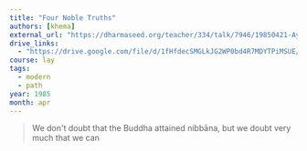 ```yaml
---
title: "Four Noble Truths"
authors: [khema]
external_url: "https://dharmaseed.org/teacher/334/talk/7946/19850421-Ayya_Khema-KA-four_noble_truths_21_4_85_y_m_b_a_nugegoda-7946.mp3"
drive_links:
  - "https://drive.google.com/file/d/1fHfdecSMGLkJG2WP0bd4R7MDYTPiMSUE/view?usp=drivesdk"
course: lay
tags:
  - modern
  - path
year: 1985
month: apr
---
```


> We don't doubt that the Buddha attained nibbāna, but we doubt very much that we can

